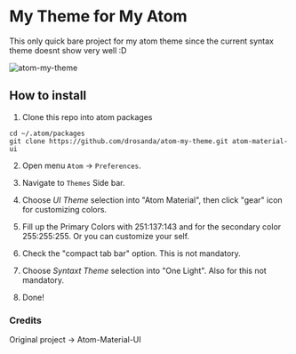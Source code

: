 # My Theme for My Atom

This only quick bare project for my atom theme since the current syntax theme doesnt show very well :D

![atom-my-theme](https://user-images.githubusercontent.com/3834841/157065031-71efc93b-32dc-4dcd-b882-e5467804ec65.png)


## How to install

1. Clone this repo into atom packages

```
cd ~/.atom/packages
git clone https://github.com/drosanda/atom-my-theme.git atom-material-ui
```

2. Open menu `Atom` -> `Preferences`.

3. Navigate to `Themes` Side bar.

4. Choose *UI Theme* selection into "Atom Material", then click "gear" icon for customizing colors.

5. Fill up the Primary Colors with 251:137:143 and for the secondary color 255:255:255. Or you can customize your self.

6. Check the "compact tab bar" option. This is not mandatory.

7. Choose *Syntaxt Theme* selection into "One Light". Also for this not mandatory.

8. Done! 


### Credits

Original project ->  Atom-Material-UI
